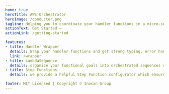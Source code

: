 ```yaml
---
home: true
heroTitle: AWS Orchestrator
heroImage: /conductor.png
tagline: Helping you to coordinate your handler functions in a micro-service architecture
actionText: Get Started →
actionLink: /getting-started

features:
- title: Handler Wrapper
  details: Wrap your handler functions and get strong typing, error handling, logging, secret management, and more.
  link: /wrapper
- title: LambdaSequence
  details: organize your functional goals into orchestrated sequences of function executions and ensure that there is a consistent way to gain visibility across the full functional graph in your logging solution
- title: Step Functions
  details: we provide a helpful Step Function configurator which ensures that your Step Functions are composable, strongly typed, and structurally sound before you ever publish them.

footer: MIT Licensed | Copyright © Inocan Group
---
```

